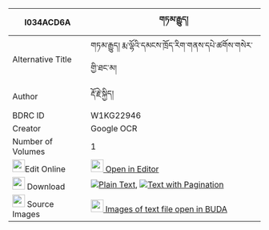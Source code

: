 |I034ACD6A|གཏམ་རྒྱུད། 
| --- | --- 
|Alternative Title |གཏམ་རྒྱུད། རྨ་ལྷོའི་དམངས་ཁྲོད་རིག་གནས་དཔེ་ཚགོས་གསེར་གྱི་ཐང་མ།
|Author| རྡོ་རྗེ་སྐྱིད།
|BDRC ID | W1KG22946
|Creator | Google OCR
|Number of Volumes| 1
|<img width="25" src="https://img.icons8.com/color/25/000000/edit-property.png">Edit Online| [<img width="25" src="https://avatars.githubusercontent.com/u/45091458?s=200&v=4"> Open in Editor](http://editor.openpecha.org/I034ACD6A)
|<img width="25" src="https://img.icons8.com/fluent/48/000000/download-2.png"/>  Download | [![](https://img.icons8.com/color/20/000000/txt.png)Plain Text](https://github.com/Openpecha/I034ACD6A/releases/download/v1/tamgyu_plain_I034ACD6A.zip), [![](https://img.icons8.com/color/20/000000/txt.png)Text with Pagination](https://github.com/Openpecha/I034ACD6A/releases/download/v1/tamgyu_pages_I034ACD6A.zip)
|<img width="25" src="https://img.icons8.com/plasticine/100/000000/pictures-folder.png"/>  Source Images | [<img width="25" src="https://library.bdrc.io/icons/BUDA-small.svg"> Images of text file open in BUDA](https://library.bdrc.io/show/bdr:W1KG22946)